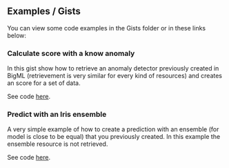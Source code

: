 Examples / Gists
-----------------

You can view some code examples in the Gists folder or in these links below:

### Calculate score with a know anomaly
In this gist show how to retrieve an anomaly detector previously created in BigML (retrievement is very similar for every kind of resources) and creates an score for a set of data.

See code [here](Gists/ScoreAfterRetrieveAnomaly.cs).

### Predict with an Iris ensemble
A very simple example of how to create a prediction with an ensemble (for model is close to be equal) that
you previously created. In this example the ensemble resource is not retrieved.

See code [here](Gists/PredictionWithIrisEnsemble.cs).
